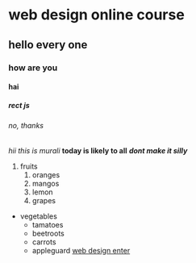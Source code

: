 # web design online course
## hello every one
### how are you
#### hai
##### rect js
###### no, thanks
*hii this is murali*
**today is likely to all**
***dont make it silly***
1. fruits
   1. oranges
   2. mangos
   3. lemon
   4. grapes
* vegetables
   * tamatoes
   * beetroots
   * carrots
   * appleguard
[web design enter](https://github.com/Muralitumurothu/day2/edit/main/README.md)
